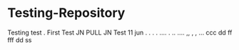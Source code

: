 # Testing-Repository

Testing test . First Test JN PULL JN
Test 11 jun . . . . .... . .. 
.... ,, , ,
...
ccc
dd ff fff
dd
ss
